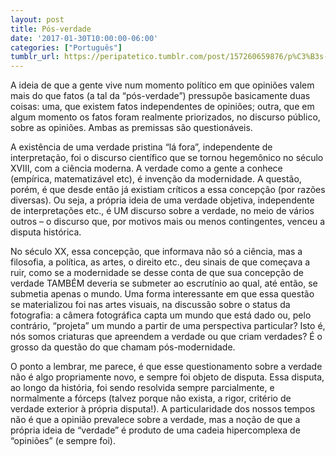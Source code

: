 ```yaml
---
layout: post
title: Pós-verdade
date: '2017-01-30T10:00:00-06:00'
categories: ["Português"]
tumblr_url: https://peripatetico.tumblr.com/post/157260659876/p%C3%B3s-verdade
---
```

A ideia de que a gente vive num momento político em que opiniões valem mais do que fatos (a tal da “pós-verdade”) pressupõe basicamente duas coisas: uma, que existem fatos independentes de opiniões; outra, que em algum momento os fatos foram realmente priorizados, no discurso público, sobre as opiniões. Ambas as premissas são questionáveis.

A existência de uma verdade pristina “lá fora”, independente de interpretação, foi o discurso científico que se tornou hegemônico no século XVIII, com a ciência moderna. A verdade como a gente a conhece (empírica, matematizável etc), é invenção da modernidade. A questão, porém, é que desde então já existiam críticos a essa concepção (por razões diversas). Ou seja, a própria ideia de uma verdade objetiva, independente de interpretações etc., é UM discurso sobre a verdade, no meio de vários outros – o discurso que, por motivos mais ou menos contingentes, venceu a disputa histórica.

No século XX, essa concepção, que informava não só a ciência, mas a filosofia, a política, as artes, o direito etc., deu sinais de que começava a ruir, como se a modernidade se desse conta de que sua concepção de verdade TAMBÉM deveria se submeter ao escrutínio ao qual, até então, se submetia apenas o mundo. Uma forma interessante em que essa questão se materializou foi nas artes visuais, na discussão sobre o status da fotografia: a câmera fotográfica capta um mundo que está dado ou, pelo contrário, “projeta” um mundo a partir de uma perspectiva particular? Isto é, nós somos criaturas que apreendem a verdade ou que criam verdades? É o grosso da questão do que chamam pós-modernidade.

O ponto a lembrar, me parece, é que esse questionamento sobre a verdade não é algo propriamente novo, e sempre foi objeto de disputa. Essa disputa, ao longo da história, foi sendo resolvida sempre parcialmente, e normalmente a fórceps (talvez porque não exista, a rigor, critério de verdade exterior à própria disputa!). A particularidade dos nossos tempos não é que a opinião prevalece sobre a verdade, mas a noção de que a própria ideia de “verdade” é produto de uma cadeia hipercomplexa de “opiniões” (e sempre foi).

